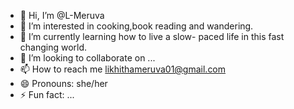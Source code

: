 - 👋 Hi, I’m @L-Meruva
- 👀 I’m interested in cooking,book reading and wandering.
- 🌱 I’m currently learning how to live a slow- paced life in this fast changing world. 
- 💞️ I’m looking to collaborate on ...
- 📫 How to reach me likhithameruva01@gmail.com
- 😄 Pronouns: she/her
- ⚡ Fun fact: ...

<!---
L-Meruva/L-Meruva is a ✨ special ✨ repository because its `README.md` (this file) appears on your GitHub profile.
You can click the Preview link to take a look at your changes.
--->
